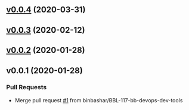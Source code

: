 
<a name="v0.0.4"></a>
## [v0.0.4](https://github.com/binbashar/bb-devops-dev-tools/compare/v0.0.3...v0.0.4) (2020-03-31)


<a name="v0.0.3"></a>
## [v0.0.3](https://github.com/binbashar/bb-devops-dev-tools/compare/v0.0.2...v0.0.3) (2020-02-12)


<a name="v0.0.2"></a>
## [v0.0.2](https://github.com/binbashar/bb-devops-dev-tools/compare/v0.0.1...v0.0.2) (2020-01-28)


<a name="v0.0.1"></a>
## v0.0.1 (2020-01-28)

### Pull Requests

* Merge pull request [#1](https://github.com/binbashar/bb-devops-dev-tools/issues/1) from binbashar/BBL-117-bb-devops-dev-tools

